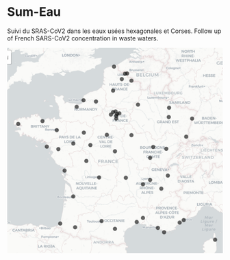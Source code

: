 # Sum-Eau
Suivi du SRAS-CoV2 dans les eaux usées hexagonales et Corses. Follow up of French SARS-CoV2 concentration in waste waters.

![Carte des stations d'eau usées suivies avec Sum'Eau](mapSumEau.png)
